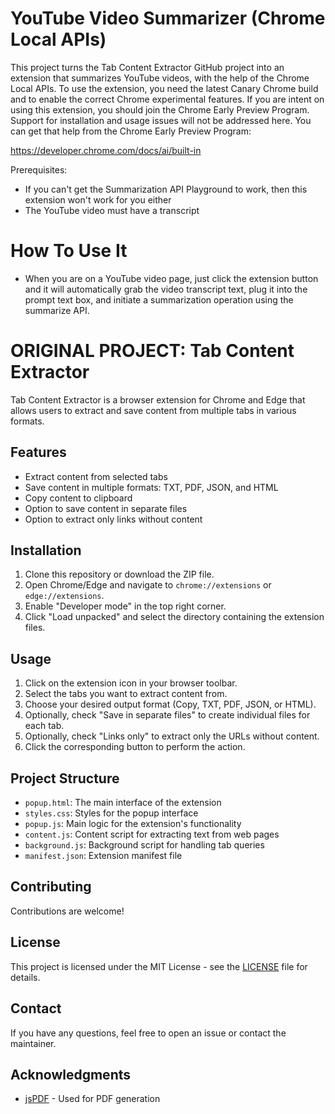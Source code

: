 # YouTube Video Summarizer (Chrome Local APIs)

This project turns the Tab Content Extractor GitHub project into an extension that summarizes YouTube videos, with the help of the Chrome Local APIs.  To use the extension, you need the latest Canary Chrome build and to enable the correct Chrome experimental features.  If you are intent on using this extension, you should join the Chrome Early Preview Program.  Support for installation and usage issues will not be addressed here.  You can get that help from the Chrome Early Preview Program:

https://developer.chrome.com/docs/ai/built-in

Prerequisites:

- If you can't get the Summarization API Playground to work, then this extension won't work for you either
- The YouTube video must have a transcript

# How To Use It

- When you are on a YouTube video page, just click the extension button and it will automatically grab the video transcript text, plug it into the prompt text box, and initiate a summarization operation using the summarize  API.

# ORIGINAL PROJECT: Tab Content Extractor

Tab Content Extractor is a browser extension for Chrome and Edge that allows users to extract and save content from multiple tabs in various formats.

## Features

- Extract content from selected tabs
- Save content in multiple formats: TXT, PDF, JSON, and HTML
- Copy content to clipboard
- Option to save content in separate files
- Option to extract only links without content

## Installation

1. Clone this repository or download the ZIP file.
2. Open Chrome/Edge and navigate to `chrome://extensions` or `edge://extensions`.
3. Enable "Developer mode" in the top right corner.
4. Click "Load unpacked" and select the directory containing the extension files.

## Usage

1. Click on the extension icon in your browser toolbar.
2. Select the tabs you want to extract content from.
3. Choose your desired output format (Copy, TXT, PDF, JSON, or HTML).
4. Optionally, check "Save in separate files" to create individual files for each tab.
5. Optionally, check "Links only" to extract only the URLs without content.
6. Click the corresponding button to perform the action.

## Project Structure

- `popup.html`: The main interface of the extension
- `styles.css`: Styles for the popup interface
- `popup.js`: Main logic for the extension's functionality
- `content.js`: Content script for extracting text from web pages
- `background.js`: Background script for handling tab queries
- `manifest.json`: Extension manifest file

## Contributing

Contributions are welcome! 

## License

This project is licensed under the MIT License - see the [LICENSE](LICENSE) file for details.

## Contact

If you have any questions, feel free to open an issue or contact the maintainer.

## Acknowledgments

- [jsPDF](https://github.com/MrRio/jsPDF) - Used for PDF generation
